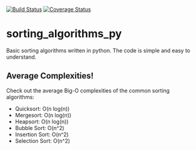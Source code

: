 [![Build Status](https://travis-ci.org/Demotivated/sorting_algorithms_py.svg)](https://travis-ci.org/Demotivated/sorting_algorithms_py) [![Coverage Status](https://coveralls.io/repos/Demotivated/sorting_algorithms_py/badge.svg?branch=master&service=github)](https://coveralls.io/github/Demotivated/sorting_algorithms_py?branch=coveralls)

sorting_algorithms_py
=====================

Basic sorting algorithms written in python. 
The code is simple and easy to understand.

Average Complexities!
-----------------

Check out the average Big-O complexities of the common sorting algorithms:

- Quicksort:	O(n log(n))
- Mergesort:	O(n log(n))
- Heapsort:	O(n log(n))
- Bubble Sort:	O(n^2)
- Insertion Sort:	O(n^2)
- Selection Sort:	O(n^2)

